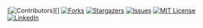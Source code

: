 [![Contributors][contributors-shield]][]
[![Forks][forks-shield]][forks-url]
[![Stargazers][stars-shield]][stars-url]
[![Issues][issues-shield]][issues-url]
[![MIT License][license-shield]][license-url]
[![LinkedIn][linkedin-shield]][linkedin-url]



<!-- MARKDOWN LINKS & IMAGES -->
<!-- https://www.markdownguide.org/basic-syntax/#reference-style-links -->
[contributors-shield]: https://img.shields.io/github/contributors/jdcyph3r/badgerepo?color=845EC2&style=for-the-badge
[contributors-url]: https://github.com/jdcyph3r/repo_name/graphs/contributors
[forks-shield]: https://img.shields.io/github/forks/jdcyph3r/repo_name.svg?color=845EC2&style=for-the-badge
[forks-url]: https://github.com/jdcyph3r/repo_name/network/members
[stars-shield]: https://img.shields.io/github/stars/jdcyph3r/repo_name.svg?color=845EC2&style=for-the-badge
[stars-url]: https://github.com/jdcyph3r/repo_name/stargazers
[issues-shield]: https://img.shields.io/github/issues/jdcyph3r/repo_name.svg?color=845EC2&style=for-the-badge
[issues-url]: https://github.com/jdcyph3r/repo_name/issues
[license-shield]: https://img.shields.io/github/license/jdcyph3r/repo_name.svg?color=845EC2&style=for-the-badge
[license-url]: https://github.com/jdcyph3r/repo_name/blob/master/LICENSE.txt
[linkedin-shield]: https://img.shields.io/badge/-LinkedIn-black.svg?color=845EC2&style=for-the-badge&logo=linkedin&colorB=555
[linkedin-url]: https://linkedin.com/in/linkedin_username
[product-screenshot]: images/screenshot.png
